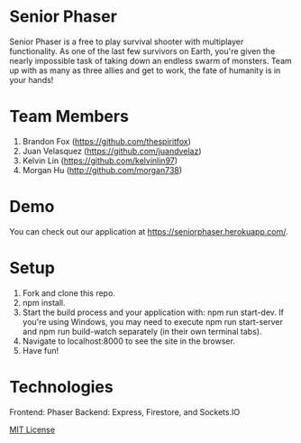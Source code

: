 # Senior Phaser

Senior Phaser is a free to play survival shooter with multiplayer functionality. As one of the last few survivors on Earth, you're given the nearly impossible task of taking down an endless swarm of monsters. Team up with as many as three allies and get to work, the fate of humanity is in your hands!

# Team Members

1. Brandon Fox (https://github.com/thespiritfox)
2. Juan Velasquez (https://github.com/juandvelaz)
3. Kelvin Lin (https://github.com/kelvinlin97)
4. Morgan Hu (http://github.com/morgan738)


# Demo

You can check out our application at https://seniorphaser.herokuapp.com/. 

# Setup

1. Fork and clone this repo.
2. npm install.
3. Start the build process and your application with: npm run start-dev. If you're using Windows, you may need to execute npm run start-server and npm run build-watch separately (in their own terminal tabs).
4. Navigate to localhost:8000 to see the site in the browser.
5. Have fun!

# Technologies

Frontend: Phaser
Backend: Express, Firestore, and Sockets.IO



[MIT License](https://github.com/FSA-Aries/Senior-Phaser)
